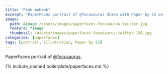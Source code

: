 ```yaml
---
title: "Pink mohawk"
excerpt: "PaperFaces portrait of @focusaurus drawn with Paper by 53 on an iPad."
image: 
  path: &image /assets/images/paperfaces-focusaurus-twitter.jpg 
  feature: *image
  thumbnail: /assets/images/paperfaces-focusaurus-twitter-150.jpg
categories: [paperfaces]
tags: [portrait, illustration, Paper by 53]
---
```


PaperFaces portrait of [@focusaurus](https://twitter.com/focusaurus).

{% include_cached boilerplate/paperfaces.md %}
